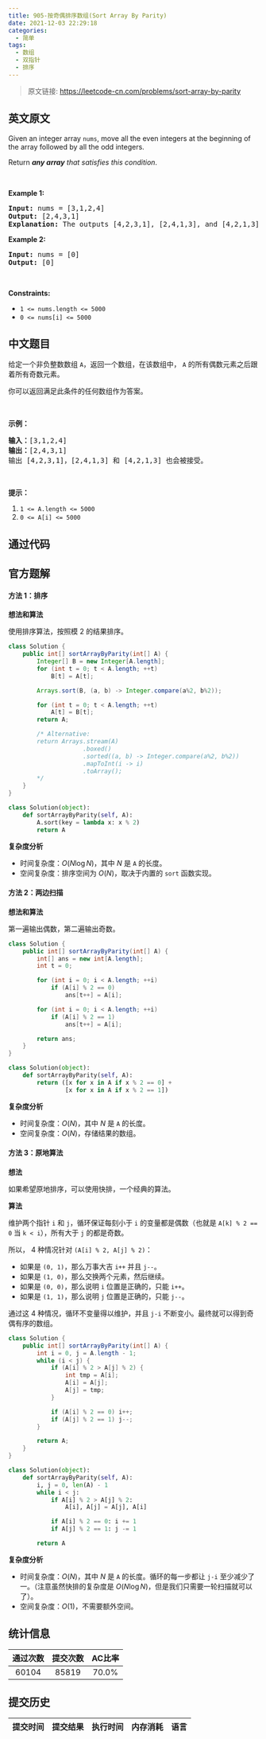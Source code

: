 ```yaml
---
title: 905-按奇偶排序数组(Sort Array By Parity)
date: 2021-12-03 22:29:18
categories:
  - 简单
tags:
  - 数组
  - 双指针
  - 排序
---
```


> 原文链接: https://leetcode-cn.com/problems/sort-array-by-parity


## 英文原文
<div><p>Given an integer array <code>nums</code>, move all the even integers at the beginning of the array followed by all the odd integers.</p>

<p>Return <em><strong>any array</strong> that satisfies this condition</em>.</p>

<p>&nbsp;</p>
<p><strong>Example 1:</strong></p>

<pre>
<strong>Input:</strong> nums = [3,1,2,4]
<strong>Output:</strong> [2,4,3,1]
<strong>Explanation:</strong> The outputs [4,2,3,1], [2,4,1,3], and [4,2,1,3] would also be accepted.
</pre>

<p><strong>Example 2:</strong></p>

<pre>
<strong>Input:</strong> nums = [0]
<strong>Output:</strong> [0]
</pre>

<p>&nbsp;</p>
<p><strong>Constraints:</strong></p>

<ul>
	<li><code>1 &lt;= nums.length &lt;= 5000</code></li>
	<li><code>0 &lt;= nums[i] &lt;= 5000</code></li>
</ul>
</div>

## 中文题目
<div><p>给定一个非负整数数组 <code>A</code>，返回一个数组，在该数组中，&nbsp;<code>A</code> 的所有偶数元素之后跟着所有奇数元素。</p>

<p>你可以返回满足此条件的任何数组作为答案。</p>

<p>&nbsp;</p>

<p><strong>示例：</strong></p>

<pre><strong>输入：</strong>[3,1,2,4]
<strong>输出：</strong>[2,4,3,1]
输出 [4,2,3,1]，[2,4,1,3] 和 [4,2,1,3] 也会被接受。
</pre>

<p>&nbsp;</p>

<p><strong>提示：</strong></p>

<ol>
	<li><code>1 &lt;= A.length &lt;= 5000</code></li>
	<li><code>0 &lt;= A[i] &lt;= 5000</code></li>
</ol>
</div>

## 通过代码
<RecoDemo>
</RecoDemo>


## 官方题解
#### 方法 1：排序

**想法和算法**

使用排序算法，按照模 2 的结果排序。

```Java []
class Solution {
    public int[] sortArrayByParity(int[] A) {
        Integer[] B = new Integer[A.length];
        for (int t = 0; t < A.length; ++t)
            B[t] = A[t];

        Arrays.sort(B, (a, b) -> Integer.compare(a%2, b%2));

        for (int t = 0; t < A.length; ++t)
            A[t] = B[t];
        return A;

        /* Alternative:
        return Arrays.stream(A)
                     .boxed()
                     .sorted((a, b) -> Integer.compare(a%2, b%2))
                     .mapToInt(i -> i)
                     .toArray();
        */
    }
}
```

```Python []
class Solution(object):
    def sortArrayByParity(self, A):
        A.sort(key = lambda x: x % 2)
        return A
```

**复杂度分析**

* 时间复杂度：$O(N\log N)$，其中 $N$ 是 `A` 的长度。
* 空间复杂度：排序空间为 $O(N)$，取决于内置的 `sort` 函数实现。

#### 方法 2：两边扫描

**想法和算法**

第一遍输出偶数，第二遍输出奇数。

```Java []
class Solution {
    public int[] sortArrayByParity(int[] A) {
        int[] ans = new int[A.length];
        int t = 0;

        for (int i = 0; i < A.length; ++i)
            if (A[i] % 2 == 0)
                ans[t++] = A[i];

        for (int i = 0; i < A.length; ++i)
            if (A[i] % 2 == 1)
                ans[t++] = A[i];

        return ans;
    }
}
```

```Python []
class Solution(object):
    def sortArrayByParity(self, A):
        return ([x for x in A if x % 2 == 0] +
                [x for x in A if x % 2 == 1])
```

**复杂度分析**

* 时间复杂度：$O(N)$，其中 $N$ 是 `A` 的长度。
* 空间复杂度：$O(N)$，存储结果的数组。

#### 方法 3：原地算法

**想法**

如果希望原地排序，可以使用快排，一个经典的算法。

**算法**

维护两个指针 `i` 和 `j`，循环保证每刻小于 `i` 的变量都是偶数（也就是 `A[k] % 2 == 0` 当 `k < i`），所有大于 `j` 的都是奇数。

所以， 4 种情况针对 `(A[i] % 2, A[j] % 2)`：

* 如果是 `(0, 1)`，那么万事大吉 `i++` 并且 `j--`。
* 如果是 `(1, 0)`，那么交换两个元素，然后继续。
* 如果是 `(0, 0)`，那么说明 `i` 位置是正确的，只能 `i++`。
* 如果是 `(1, 1)`，那么说明 `j` 位置是正确的，只能 `j--`。

通过这 4 种情况，循环不变量得以维护，并且 `j-i` 不断变小。最终就可以得到奇偶有序的数组。

```Java []
class Solution {
    public int[] sortArrayByParity(int[] A) {
        int i = 0, j = A.length - 1;
        while (i < j) {
            if (A[i] % 2 > A[j] % 2) {
                int tmp = A[i];
                A[i] = A[j];
                A[j] = tmp;
            }

            if (A[i] % 2 == 0) i++;
            if (A[j] % 2 == 1) j--;
        }

        return A;
    }
}
```

```Python []
class Solution(object):
    def sortArrayByParity(self, A):
        i, j = 0, len(A) - 1
        while i < j:
            if A[i] % 2 > A[j] % 2:
                A[i], A[j] = A[j], A[i]

            if A[i] % 2 == 0: i += 1
            if A[j] % 2 == 1: j -= 1

        return A
```
**复杂度分析**

* 时间复杂度：$O(N)$，其中 $N$ 是 `A` 的长度。循环的每一步都让 `j-i` 至少减少了一。（注意虽然快排的复杂度是 $O(N\log N)$，但是我们只需要一轮扫描就可以了）。
* 空间复杂度：$O(1)$，不需要额外空间。

## 统计信息
| 通过次数 | 提交次数 | AC比率 |
| :------: | :------: | :------: |
|    60104    |    85819    |   70.0%   |

## 提交历史
| 提交时间 | 提交结果 | 执行时间 |  内存消耗  | 语言 |
| :------: | :------: | :------: | :--------: | :--------: |
